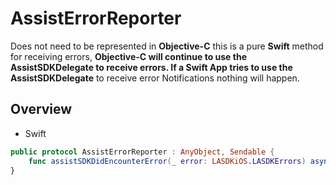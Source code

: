 # AssistErrorReporter

Does not need to be represented in **Objective-C** this is a pure **Swift** method for receiving errors, **Objective-C **will continue to use the **AssistSDKDelegate** to receive errors. If a **Swift** App tries to use the** AssistSDKDelegate** to receive error Notifications nothing will happen.

## Overview

* Swift
```swift
public protocol AssistErrorReporter : AnyObject, Sendable {
    func assistSDKDidEncounterError(_ error: LASDKiOS.LASDKErrors) async
}
```
